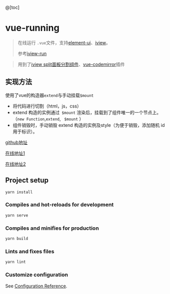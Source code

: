@[toc]
# vue-running

> 在线运行 `.vue`文件，支持[element-ui](https://element.eleme.cn/#/zh-CN/component/installation)、[iview](https://www.iviewui.com/docs/introduce)。
>
> 参考[iview-run](https://run.iviewui.com/)


>用到了[iview split面板分割组件](https://www.iviewui.com/components/split)、[vue-codemirror](https://github.com/surmon-china/vue-codemirror)插件


## 实现方法

使用了vue的构造器`extend`与手动挂载`$mount`

* 将代码进行切割（html，js，css）
* extend 构造的实例通过` $mount` 渲染后，挂载到了组件唯一的一个节点上。（`new Function`,`extend`, ` $mount` ）
* 组件销毁时，手动销毁 extend 构造的实例及style（为便于销毁，添加随机 id 用于标识）。


[github地址](https://github.com/xiaolannuoyi/vue-running)

[在线地址1](https://xiaolannuoyi.github.io/vue-running/)

[在线地址2](http://vue-running.xlny.ltd/vue-running/)

## Project setup
```
yarn install
```

### Compiles and hot-reloads for development
```
yarn serve
```

### Compiles and minifies for production
```
yarn build
```

### Lints and fixes files
```
yarn lint
```

### Customize configuration
See [Configuration Reference](https://cli.vuejs.org/config/).
